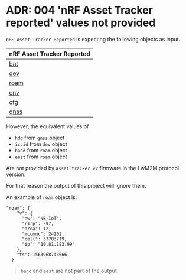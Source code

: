 # ADR: 004 'nRF Asset Tracker reported' values not provided

`nRF Asset Tracker Reported` is expecting the following objects as input.

| nRF Asset Tracker Reported      |
| ------------------------------- |
| [bat](.../docs/docs/battery.md) |
| [dev](../docs/device.md)        |
| [roam](../docs/roaming.md)      |
| [env](../docs/environment.md)   |
| [cfg](../docs/config.md)        |
| [gnss](../docs/gnss.md)         |

However, the equivalent values of

- `hdg` from `gnss` object
- `iccid` from `dev` object
- `band` from `roam` object
- `eest` from `roam` object

Are not provided by `asset_tracker_v2` firmware in the LwM2M protocol version.

For that reason the output of this project will ignore them.

An example of `roam` object is:

```
"roam": {
    "v": {
      "nw": "NB-IoT",
      "rsrp": -97,
      "area": 12,
      "mccmnc": 24202,
      "cell": 33703719,
      "ip": "10.81.183.99"
    },
    "ts": 1563968743666
  }
```

> `band` and `eest` are not part of the output
